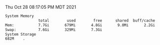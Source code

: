 Thu Oct 28 08:17:05 PM MDT 2021
```bash
System Memory
               total        used        free      shared  buff/cache   available
Mem:           7.7Gi       679Mi       4.8Gi       9.0Mi       2.2Gi       6.7Gi
Swap:          7.6Gi       329Mi       7.3Gi
System Storage
682M	.
```
